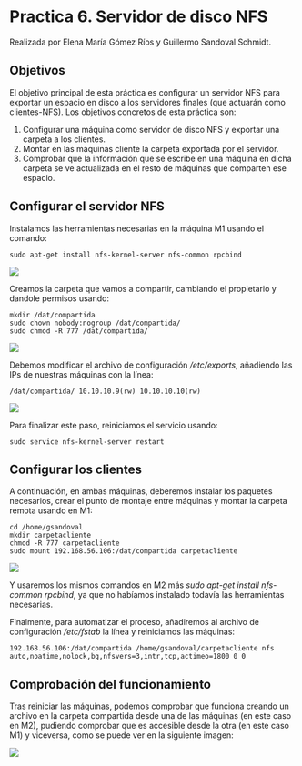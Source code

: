 # Practica 6. Servidor de disco NFS
Realizada por Elena María Gómez Ríos y Guillermo Sandoval Schmidt.

## Objetivos
El objetivo principal de esta práctica es configurar un servidor NFS para exportar un
espacio en disco a los servidores finales (que actuarán como clientes-NFS).
Los objetivos concretos de esta práctica son:

1. Configurar una máquina como servidor de disco NFS y exportar una carpeta a
los clientes.
2. Montar en las máquinas cliente la carpeta exportada por el servidor.
3. Comprobar que la información que se escribe en una máquina en dicha carpeta
se ve actualizada en el resto de máquinas que comparten ese espacio.

## Configurar el servidor NFS
Instalamos las herramientas necesarias en la máquina M1 usando el comando:

	sudo apt-get install nfs-kernel-server nfs-common rpcbind

![](img/img1.png)

Creamos la carpeta que vamos a compartir, cambiando el propietario y dandole permisos usando:

	mkdir /dat/compartida
	sudo chown nobody:nogroup /dat/compartida/
	sudo chmod -R 777 /dat/compartida/

![](img/img2.png)

Debemos modificar el archivo de configuración */etc/exports*, añadiendo las IPs de nuestras máquinas con la línea:

	/dat/compartida/ 10.10.10.9(rw) 10.10.10.10(rw)

![](img/img3.png)

Para finalizar este paso, reiniciamos el servicio usando:

	sudo service nfs-kernel-server restart

## Configurar los clientes
A continuación, en ambas máquinas, deberemos instalar los paquetes necesarios, crear el punto de montaje entre máquinas y montar la carpeta remota usando en M1:

	cd /home/gsandoval
	mkdir carpetacliente
	chmod -R 777 carpetacliente
	sudo mount 192.168.56.106:/dat/compartida carpetacliente

![](img/img4.png)

Y usaremos los mismos comandos en M2 más *sudo apt-get install nfs-common rpcbind*, ya que no habíamos instalado todavía las herramientas necesarias.

Finalmente, para automatizar el proceso, añadiremos al archivo de configuración */etc/fstab* la línea y reiniciamos las máquinas:

	192.168.56.106:/dat/compartida /home/gsandoval/carpetacliente nfs auto,noatime,nolock,bg,nfsvers=3,intr,tcp,actimeo=1800 0 0

## Comprobación del funcionamiento

Tras reiniciar las máquinas, podemos comprobar que funciona creando un archivo en la carpeta compartida desde una de las máquinas (en este caso en M2), pudiendo comprobar que es accesible desde la otra (en este caso M1) y viceversa, como se puede ver en la siguiente imagen:

![](img/img5.png)
